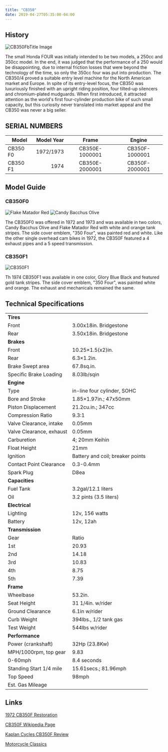 ```yaml
---
title: "CB350"
date: 2019-04-27T05:35:00-04:00
---
```


## History
![CB350FbTitle Image](images/cb350f-title-image.jpg)

The small Honda FOUR was initially intended to be two models, a 250cc and 350cc model. In the end, it was judged that the performance of a 250 would be disappointing, due to internal friction losses that were beyond the technology of the time, so only the 350cc four was put into production. The CB350/4 proved a suitable entry level machine for the North American market and Europe.  In spite of its entry-level focus, the CB350 was luxuriously finished with an upright riding position, four tilted-up silencers and chromium-plated mudguards. When first introduced, it attracted attention as the world's first four-cylinder production bike of such small capacity, but this curiosity never translated into market appeal and the CB350 was never a big seller.

## SERIAL NUMBERS

| Model | Model Year | Frame | Engine |
|-------|-----------:|:-----:|:------:|
| CB350 F0 | 1972/1973 | CB350E-1000001 | CB350F-1000001 |
| CB350 F1 | 1974 | CB350E-2000001 | CB350F-2000001 |

## Model Guide

### CB350F0

![Flake Matador Red](/static/cb350f0_red.jpg)
![Candy Bacchus Olive](/static/cb350f0_olive.jpg)

The CB350F0 was offered in 1972 and 1973 and was available in two colors, Candy Bacchus Olive and Flake Matador Red with white and orange tank stripes.  The side cover emblem, "350 Four", was painted red and white.  Like the other single overhead cam bikes in 1972, the CB350F featured a 4 exhaust pipes and a 5 speed transmission.

### CB350F1

![CB350F1](/static/cb350f1_black.jpg)

Th 1974 CB350F1 was available in one color, Glory Blue Black and featured gold tank stripes. The side cover emblem, "350 Four", was painted white and orange.  The exhaust and mechanicals remained the same.

## Technical Specifications

|   |   |
|------|---------|
| **Tires** |        |
| Front | 3.00x18in. Bridgestone |
| Rear | 3.50x18in. Bridgestone |
| **Brakes** | |
| Front | 10.25×1.5(x2)in. |
| Rear | 6.3×1.2in. |
| Brake Swept area | 67.8sq.in. |
| Specific Brake Loading | 8.03lb/sqin |
| **Engine** | |
| Type | in-line four cylinder, SOHC |
| Bore and Stroke | 1.85×1.97in.; 47x50mm |
| Piston Displacement | 21.2cu.in.; 347cc |
| Compression Ratio | 9.3:1 |
| Valve Clearance, intake | 0.05mm |
| Valve Clearance, exhaust | 0.05mm | 
| Carburetion | 4; 20mm Keihin |
| Float Height | 21mm |
| Ignition | Battery and coil; breaker points |
| Contact Point Clearance | 0.3-0.4mm |
| Spark Plug | D8ea |
| **Capacities** | |
| Fuel Tank | 3.2gal/12.1 liters |
| Oil | 3.2 pints (3.5 liters)|
| **Electrical** | |
| Lighting | 12v, 156 watts |
| Battery | 12v, 12ah |
| **Transmission** | |
| Gear | Ratio |
| 1st | 20.93 |
| 2nd | 14.18 |
| 3rd | 10.83 |
| 4th | 8.75 |
| 5th | 7.39 |
| **Frame** | |
| Wheelbase | 53.2in. |
| Seat Height | 31 1/4in. w/rider |
| Ground Clearance | 6.1in w/rider |
| Curb Weight | 394lbs., 1/2 tank gas |
| Test Weight | 544lbs w/rider |
| **Performance** | |
| Power (crankshaft) | 32Hp (23.8Kw) |
| MPH/1000rpm, top gear | 9.83 |
| 0-60mph | 8.4 seconds |
| Standing Start 1/4 mile | 15.61secs.; 81.96mph |
| Top Speed | 98mph |
| Est. Gas Mileage | 

## Links

[1972 CB350F Restoration](http://www.baileymusic.com/moto/)

[CB350F Wikipedia Page](https://en.m.wikipedia.org/wiki/Honda_CB350F)

[Kaplan Cycles CB350F Review](https://youtu.be/_ps-RGy9G9M)

[Motorcycle Classics](https://www.motorcycleclassics.com/classic-japanese-motorcycles/honda-cb350f-zmwz12jfzbea)


